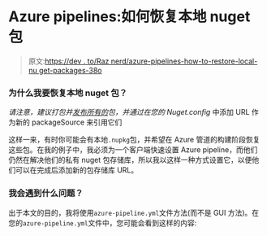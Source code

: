 # Azure pipelines:如何恢复本地 nuget 包

> 原文:[https://dev . to/Raz nerd/azure-pipelines-how-to-restore-local-nu get-packages-38o](https://dev.to/raznerd/azure-pipelines-how-to-restore-local-nuget-packages-38o)

### 为什么我要恢复本地 nuget 包？

*请注意，建议打包并[发布所有的](https://docs.microsoft.com/en-us/azure/devops/pipelines/tasks/package/nuget?view=azure-devops#push-nuget-packages)包，并通过在您的 Nuget.config* 中添加 URL 作为新的 packageSource 来引用它们

这样一来，有时你可能会有本地`.nupkg`包，并希望在 Azure 管道的构建阶段恢复这些包。在我的例子中，我必须为一个客户端快速设置 Azure pipeline，而他们仍然在解决他们的私有 nuget 包存储库，所以我以这样一种方式设置它，以便他们可以在完成后添加新的包存储库 URL。

### [](#what-problems-will-i-encounter)我会遇到什么问题？

出于本文的目的，我将使用`azure-pipeline.yml`文件方法(而不是 GUI 方法)。在您的`azure-pipeline.yml`文件中，您可能会看到这样的内容: